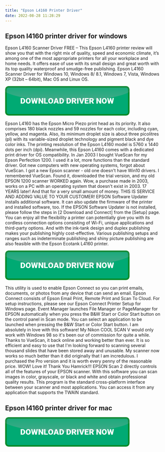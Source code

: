 ```yaml
---
title: "Epson L4160 Printer Driver"
date: 2022-08-28 11:28:29
---
```


## Epson l4160 printer driver for windows

Epson L4160 Scanner Driver FREE – This Epson L4160 printer review will show you that with the right mix of quality, speed and economic climate, it’s among one of the most appropriate printers for all your workplace and home needs. It offers ease of use with its small design and great worth with its top quality waterproof and smudge-free publishing. Epson L4160 Scanner Driver for Windows 10, Windows 8/ 8.1, Windows 7, Vista, Windows XP (32bit – 64bit), Mac OS and Linux OS.

[![button](https://github.com/driverbay/driverbay.github.io/blob/main/dlbutton.png?raw=true)](https://printerpatch.com/download-printer-driver)


Epson L4160 has the Epson Micro Piezo print head as its priority. It also comprises 180 black nozzles and 59 nozzles for each color, including cyan, yellow, and magenta. Also, its minimum droplet size is about three picolitres (pl) with its variable-sized droplet technology and pigment black and dye color inks. The printing resolution of the Epson L4160 model is 5760 x 1440 dots per inch (dpi). Meanwhile, this Epson L4160 comes with a dedicated print driver for OS compatibility.
In Jan 2003 I bought VueScan for my Epson Perfection 1200. I used it a lot, more functions than the standard driver. Got new computers with new operating systems, forgot about VueScan. I got a new Epson scanner - old one doesn't have Win10 drivers. I remembered VueScan. Found it, downloaded the trial version, and my old EPSON 1200 scanner WORKED again. Wow, a purchase made in 2003, works on a PC with an operating system that doesn't exist in 2003. 17 YEARS later! And that for a very small amount of money. THIS IS SERVICE AND ADDING VALUE TO YOUR CUSTOMER!
EPSON Software Updater installs additional software. It can also update the firmware of the printer and installed software, too. If the EPSON Software Updater is not installed, please follow the steps in [2 Download and Connect] from the [Setup] page.
You can enjoy all the flexibility a printer can potentially give you with its cordless connection options consisting of Wi-Fi, unique applications and third-party options. And with the ink-tank design and duplex publishing makes your publishing highly cost-effective. Various publishing setups and ranges such as indeterminate publishing and shiny picture publishing are also feasible with the Epson Ecotank L4160 printer.

[![button](https://github.com/driverbay/driverbay.github.io/blob/main/dlbutton.png?raw=true)](https://printerpatch.com/download-printer-driver)


This utility is used to enable Epson Connect so you can print emails, documents, or photos from any device that can send an email. Epson Connect consists of Epson Email Print, Remote Print and Scan To Cloud. For setup instructions, please see our Epson Connect Printer Setup for Windows page.
Event Manager launches File Manager or PageManager for EPSON automatically when you press the B&W Start or Color Start button on the control panel in Scan mode. You can select an application to be launched when pressing the B&W Start or Color Start button.
I am absolutely in love with this software! My Nikon COOL SCAN V would only work with Windows 98 so it's been our of commission for quite a while. Thanks to VueScan, it back online and working better than ever. It is so efficient and easy to use that I'm looking forward to scanning several thousand slides that have been stored away and unusable. My scanner now works so much better than it did originally that I am incredulous. I purchased the Pro version and it is worth every penny of the reasonable price. WOW! Love it! Thank You Hamrick!!!
EPSON Scan 2 directly controls all of the features of your EPSON scanner. With this software you can scan images in color, grayscale, or black and white and obtain professional quality results. This program is the standard cross-platform interface between your scanner and most applications. You can access it from any application that supports the TWAIN standard.

## Epson l4160 printer driver for mac



[![button](https://github.com/driverbay/driverbay.github.io/blob/main/dlbutton.png?raw=true)](https://printerpatch.com/download-printer-driver)